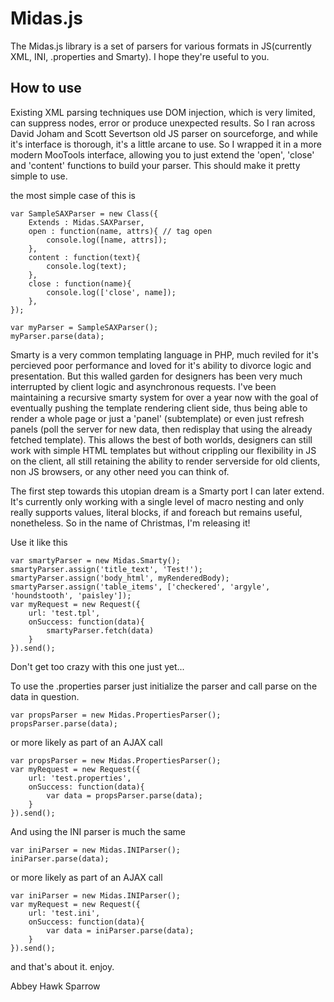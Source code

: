 Midas.js
===========

The Midas.js library is a set of parsers for various formats in JS(currently XML, INI, .properties and Smarty). I hope they're useful to you.

How to use
----------

Existing XML parsing techniques use DOM injection, which is very limited, can suppress nodes, error or produce unexpected results. So I ran across David Joham and Scott Severtson old JS parser on sourceforge, and while it's interface is thorough, it's a little arcane to use. So I wrapped it in a more modern MooTools interface, allowing you to just extend the 'open', 'close' and 'content' functions to build your parser. This should make it pretty simple to use.

the most simple case of this is

    var SampleSAXParser = new Class({
        Extends : Midas.SAXParser,
        open : function(name, attrs){ // tag open
            console.log([name, attrs]);
        },
        content : function(text){ 
            console.log(text);
        },
        close : function(name){
            console.log(['close', name]);
        },
    });
    
    var myParser = SampleSAXParser();
    myParser.parse(data);
    
Smarty is a very common templating language in PHP, much reviled for it's percieved poor performance and loved for it's ability to divorce logic and presentation. But this walled garden for designers has been very much interrupted by client logic and asynchronous requests. I've been maintaining a recursive smarty system for over a year now with the goal of eventually pushing the template rendering client side, thus being able to render a whole page or just a 'panel' (subtemplate) or even just refresh panels (poll the server for new data, then redisplay that using the already fetched template). This allows the best of both worlds, designers can still work with simple HTML templates but without crippling our flexibility in JS on the client, all still retaining the ability to render serverside for old clients, non JS browsers, or any other need you can think of.

The first step towards this utopian dream is a Smarty port I can later extend. It's currently only working with a single level of macro nesting and only really supports values, literal blocks, if and foreach but remains useful, nonetheless. So in the name of Christmas, I'm releasing it!

Use it like this

    var smartyParser = new Midas.Smarty();
    smartyParser.assign('title_text', 'Test!');
    smartyParser.assign('body_html', myRenderedBody);
    smartyParser.assign('table_items', ['checkered', 'argyle', 'houndstooth', 'paisley']);
    var myRequest = new Request({
        url: 'test.tpl',
        onSuccess: function(data){
            smartyParser.fetch(data)
        }
    }).send();
    
Don't get too crazy with this one just yet...

To use the .properties parser just initialize the parser and call parse on the data in question.

    var propsParser = new Midas.PropertiesParser();
    propsParser.parse(data);

or more likely as part of an AJAX call

    var propsParser = new Midas.PropertiesParser();
    var myRequest = new Request({
        url: 'test.properties',
        onSuccess: function(data){
            var data = propsParser.parse(data);
        }
    }).send();

And using the INI parser is much the same

    var iniParser = new Midas.INIParser();
    iniParser.parse(data);

or more likely as part of an AJAX call

    var iniParser = new Midas.INIParser();
    var myRequest = new Request({
        url: 'test.ini',
        onSuccess: function(data){
            var data = iniParser.parse(data);
        }
    }).send();

and that's about it. enjoy.

Abbey Hawk Sparrow